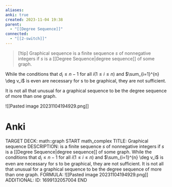 ```yaml
---
aliases: 
anki: true
created: 2023-11-04 19:38
parent:
  - "[[Degree Sequence]]"
connected:
  - "[[2-switch]]"
---
```


> [!tip] Graphical sequence
is a finite sequence $s$ of nonnegative integers
if $s$ is a [[Degree Sequence|degree sequence]]  of some graph.

While the conditions that $d_i ≤ n − 1$ for all $i (1 ≤ i ≤ n)$ and $\sum_{i=1}^{n} \deg v_i$ is even are necessary for s to be graphical, they are not sufficient.

It is not all that unusual for a graphical sequence to be the degree sequence of more than one graph.

![[Pasted image 20231104194929.png]]


# Anki
TARGET DECK: math::graph
START
math_complex
TITLE: Graphical sequence
DESCRIPTION: is a finite sequence $s$ of nonnegative integers
if $s$ is a [[Degree Sequence|degree sequence]]  of some graph.
While the conditions that $d_i ≤ n − 1$ for all $i (1 ≤ i ≤ n)$ and $\sum_{i=1}^{n} \deg v_i$ is even are necessary for s to be graphical, they are not sufficient.
It is not all that unusual for a graphical sequence to be the degree sequence of more than one graph.
FORMULA: ![[Pasted image 20231104194929.png]]
ADDITIONAL:
ID: 1699132057004
END





